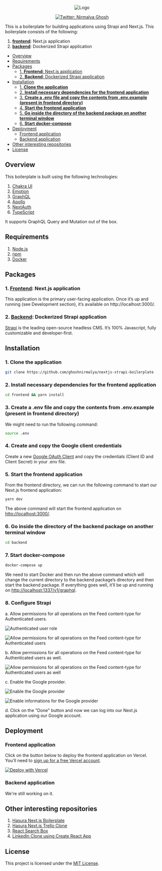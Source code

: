 <p align="center">
  <img src="https://user-images.githubusercontent.com/6391763/90599044-ca070300-e211-11ea-8b8a-89354dd30bd5.png" alt="Logo"/>
</p>

<p align="center">
  <a href="https://twitter.com/nirmalyaghosh23">
    <img alt="Twitter: Nirmalya Ghosh" src="https://img.shields.io/twitter/follow/nirmalyaghosh23.svg?style=social" target="_blank" />
  </a>
</p>

This is a boilerplate for building applications using Strapi and Next.js. This boilerplate consists of the following:

1. [**frontend**](https://github.com/ghoshnirmalya/nextjs-strapi-boilerplate/tree/master/frontend): Next.js application
2. [**backend**](https://github.com/ghoshnirmalya/nextjs-strapi-boilerplate/tree/master/backend): Dockerized Strapi application

<!-- START doctoc generated TOC please keep comment here to allow auto update -->
<!-- DON'T EDIT THIS SECTION, INSTEAD RE-RUN doctoc TO UPDATE -->

- [Overview](#overview)
- [Requirements](#requirements)
- [Packages](#packages)
  - [1. **Frontend**: Next.js application](#1-frontend-nextjs-application)
  - [2. **Backend**: Dockerized Strapi application](#2-backend-dockerized-strapi-application)
- [Installation](#installation)
  - [1. **Clone the application**](#1-clone-the-application)
  - [2. **Install necessary dependencies for the frontend application**](#2-install-necessary-dependencies-for-the-frontend-application)
  - [3. **Create a .env file and copy the contents from .env.example (present in frontend directory)**](#3-create-a-env-file-and-copy-the-contents-from-envexample-present-in-frontend-directory)
  - [4. **Start the frontend application**](#4-start-the-frontend-application)
  - [5. **Go inside the directory of the backend package on another terminal window**](#5-go-inside-the-directory-of-the-backend-package-on-another-terminal-window)
  - [6. **Start docker-compose**](#6-start-docker-compose)
- [Deployment](#deployment)
  - [Frontend application](#frontend-application)
  - [Backend application](#backend-application)
- [Other interesting repositories](#other-interesting-repositories)
- [License](#license)

<!-- END doctoc generated TOC please keep comment here to allow auto update -->

## Overview

This boilerplate is built using the following technologies:

1. [Chakra UI](https://chakra-ui.com/)
2. [Emotion](https://emotion.sh/)
3. [GraphQL](https://graphql.org/)
4. [Apollo](https://www.apollographql.com/)
5. [NextAuth](https://next-auth.js.org/)
6. [TypeScript](https://www.typescriptlang.org/)

It supports GraphQL Query and Mutation out of the box.

## Requirements

1. [Node.js](https://nodejs.org/)
2. [npm](https://www.npmjs.com/)
3. [Docker](https://www.docker.com/)

## Packages

### 1. [**Frontend**](https://github.com/ghoshnirmalya/nextjs-strapi-boilerplate/tree/master/frontend): Next.js application

This application is the primary user-facing application. Once it’s up and running (see Development section), it’s available on http://localhost:3000/.

### 2. [**Backend**](https://github.com/ghoshnirmalya/nextjs-strapi-boilerplate/tree/master/backend): Dockerized Strapi application

[Strapi](https://strapi.io/) is the leading open-source headless CMS. It’s 100% Javascript, fully customizable and developer-first.

## Installation

### 1. **Clone the application**

```sh
git clone https://github.com/ghoshnirmalya/nextjs-strapi-boilerplate
```

### 2. **Install necessary dependencies for the frontend application**

```sh
cd frontend && yarn install
```

### 3. **Create a .env file and copy the contents from .env.example (present in frontend directory)**

We might need to run the following command:

```sh
source .env
```

### 4. **Create and copy the Google client credentials**

Create a new [Google OAuth Client](https://console.developers.google.com/apis/credentials/oauthclient) and copy the credentials (Client ID and Client Secret) in your .env file.

### 5. **Start the frontend application**

From the frontend directory, we can run the following command to start our Next.js frontend application:

```sh
yarn dev
```

The above command will start the frontend application on [http://localhost:3000/](http://localhost:3000).

### 6. **Go inside the directory of the backend package on another terminal window**

```sh
cd backend
```

### 7. **Start docker-compose**

```sh
docker-compose up
```

We need to start Docker and then run the above command which will change the current directory to the backend package’s directory and then start the backend package. If everything goes well, it’ll be up and running on [http://localhost:1337/v1/graphql](http://localhost:1337/v1/graphql).

### 8. **Configure Strapi**

a. Allow permissions for all operations on the Feed content-type for Authenticated users.

![Authenticated user role](https://user-images.githubusercontent.com/6391763/91742056-40711100-ebd3-11ea-8430-2e09016901ad.png)

![Allow permissions for all operations on the Feed content-type for Authenticated users](https://user-images.githubusercontent.com/6391763/91742068-449d2e80-ebd3-11ea-9830-df26a3bbfed6.png)

b. Allow permissions for all operations on the Feed content-type for Authenticated users as well.

![Allow permissions for all operations on the Feed content-type for Authenticated users as well](https://user-images.githubusercontent.com/6391763/91742071-45ce5b80-ebd3-11ea-8345-abdbf52c7e41.png)

c. Enable the Google provider.

![Enable the Google provider](https://user-images.githubusercontent.com/6391763/91742074-46ff8880-ebd3-11ea-82c8-5a08e3ecf3de.png)

![Enable informations for the Google provider](https://user-images.githubusercontent.com/6391763/91742078-47981f00-ebd3-11ea-97e4-9cd8c2a27f05.png)

d. Click on the "Done" button and now we can log into our Next.js application using our Google account.

## Deployment

### Frontend application

Click on the button below to deploy the frontend application on Vercel. You'll need to [sign up for a free Vercel account](https://vercel.com/signup/).

[![Deploy with Vercel](https://vercel.com/button)](https://vercel.com/import/git?s=https%3A%2F%2Fgithub.com%2Fghoshnirmalya%2Fnextjs-strapi-boilerplate%2Ftree%2Fmaster%2Ffrontend&env=NEXT_PUBLIC_API_URL,NEXT_PUBLIC_DATABASE_URL,NEXTAUTH_URL,GOOGLE_CLIENT_ID,GOOGLE_CLIENT_SECRET&project-name=nextjs-strapi-boilerplate&repo-name=nextjs-strapi-boilerplate)

### Backend application

We're still working on it.

## Other interesting repositories

1. [Hasura Next.js Boilerplate](https://github.com/ghoshnirmalya/nextjs-hasura-boilerplate)
2. [Hasura Next.js Trello Clone](https://github.com/ghoshnirmalya/nextjs-hasura-trello-clone)
3. [React Search Box](https://github.com/ghoshnirmalya/react-search-box)
4. [LinkedIn Clone using Create React App](https://github.com/ghoshnirmalya/linkedin-clone-react-frontend)

## License

This project is licensed under the [MIT License](https://opensource.org/licenses/MIT).
